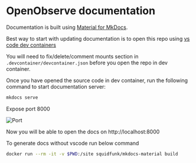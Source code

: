 # OpenObserve documentation

Documentation is built using [Material for MkDocs](https://squidfunk.github.io/mkdocs-material/).

Best way to start with updating documentation is to open this repo using [vs code dev containers](https://code.visualstudio.com/docs/remote/containers)

You will need to fix/delete/comment mounts section in `.devcontainer/devcontainer.json` before you open the repo in dev container.

Once you have opened the source code in dev container, run the following command to start documentation server:

```sh
mkdocs serve
```

Expose port 8000

![Port](doc-images/port.jpg)

Now you will be able to open the docs on http://localhost:8000

To generate docs without vscode run below command

```sh
docker run --rm -it -v $PWD:/site squidfunk/mkdocs-material build
```

